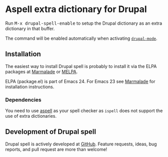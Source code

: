 # Aspell extra dictionary for Drupal

Run <kbd>M-x drupal-spell-enable</kbd> to setup the Drupal dictionary
as an extra dictionary in that buffer.

The command will be enabled automatically when activating
[`drupal-mode`](https://github.com/arnested/drupal-mode).

## Installation

The easiest way to install Drupal spell is probably to install it via
the ELPA packages at
[Marmalade](http://marmalade-repo.org/packages/drupal-spell) or
[MELPA](http://melpa.milkbox.net/#drupal-spell).

ELPA (package.el) is part of Emacs 24. For Emacs 23 see
[Marmalade](http://marmalade-repo.org) for installation instructions.

### Dependencies

You need to use [aspell](http://aspell.net) as your spell checker as
`ispell` does not support the use of extra dictionaries.

## Development of Drupal spell

Drupal spell is actively developed at
[GitHub](https://github.com/arnested/drupal-spell).  Feature requests,
ideas, bug reports, and pull request are more than welcome!
